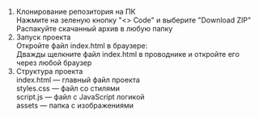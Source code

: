 1) Клонирование репозитория на ПК </br>
Нажмите на зеленую кнопку "<> Code" и выберите "Download ZIP"</br>
Распакуйте скачанный архив в любую папку</br>
2) Запуск проекта</br>
Откройте файл index.html в браузере:</br>
Дважды щелкните файл index.html в проводнике и откройте его через любой браузер</br>
3) Структура проекта</br>
index.html — главный файл проекта</br>
styles.css — файл со стилями</br>
script.js — файл с JavaScript логикой</br>
assets — папка с изображениями</br>
